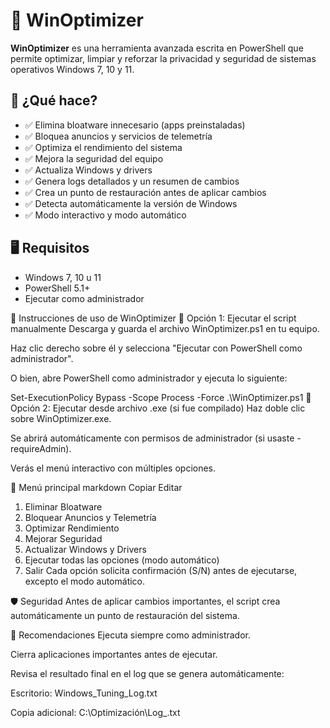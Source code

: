 # 🧹 WinOptimizer

**WinOptimizer** es una herramienta avanzada escrita en PowerShell que permite optimizar, limpiar y reforzar la privacidad y seguridad de sistemas operativos Windows 7, 10 y 11.

## 🚀 ¿Qué hace?

- ✅ Elimina bloatware innecesario (apps preinstaladas)
- ✅ Bloquea anuncios y servicios de telemetría
- ✅ Optimiza el rendimiento del sistema
- ✅ Mejora la seguridad del equipo
- ✅ Actualiza Windows y drivers
- ✅ Genera logs detallados y un resumen de cambios
- ✅ Crea un punto de restauración antes de aplicar cambios
- ✅ Detecta automáticamente la versión de Windows
- ✅ Modo interactivo y modo automático

## 🖥️ Requisitos

- Windows 7, 10 u 11
- PowerShell 5.1+
- Ejecutar como administrador

📖 Instrucciones de uso de WinOptimizer
🔹 Opción 1: Ejecutar el script manualmente
Descarga y guarda el archivo WinOptimizer.ps1 en tu equipo.

Haz clic derecho sobre él y selecciona "Ejecutar con PowerShell como administrador".

O bien, abre PowerShell como administrador y ejecuta lo siguiente:


Set-ExecutionPolicy Bypass -Scope Process -Force
.\WinOptimizer.ps1
🔹 Opción 2: Ejecutar desde archivo .exe (si fue compilado)
Haz doble clic sobre WinOptimizer.exe.

Se abrirá automáticamente con permisos de administrador (si usaste -requireAdmin).

Verás el menú interactivo con múltiples opciones.

🧭 Menú principal
markdown
Copiar
Editar
1. Eliminar Bloatware
2. Bloquear Anuncios y Telemetría
3. Optimizar Rendimiento
4. Mejorar Seguridad
5. Actualizar Windows y Drivers
6. Ejecutar todas las opciones (modo automático)
7. Salir
Cada opción solicita confirmación (S/N) antes de ejecutarse, excepto el modo automático.

🛡️ Seguridad
Antes de aplicar cambios importantes, el script crea automáticamente un punto de restauración del sistema.

🧠 Recomendaciones
Ejecuta siempre como administrador.

Cierra aplicaciones importantes antes de ejecutar.

Revisa el resultado final en el log que se genera automáticamente:

Escritorio: Windows_Tuning_Log.txt

Copia adicional: C:\Optimización\Log_<fecha>.txt

